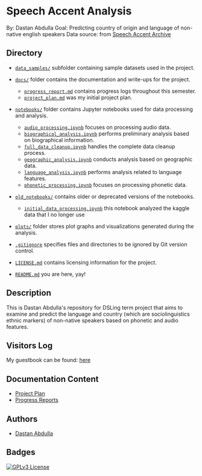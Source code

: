 
# Speech Accent Analysis
By: Dastan Abdulla
Goal: Predicting country of origin and language of non-native english speakers
Data source: from [Speech Accent Archive](https://accent.gmu.edu/)
## Directory

* [`data_samples/`](data_samples) subfolder containing sample datasets used in the project.
* [`docs/`](docs) folder contains the documentation and write-ups for the project.
  * [`progress_report.md`](docs/progress_report.md) contains progress logs throughout this semester.
  * [`project_plan.md`](docs/project_plan.md) was my initial project plan.

* [`notebooks/`](notebooks) folder contains Jupyter notebooks used for data processing and analysis.
  * [`audio_processing.ipynb`](notebooks/audio_processing.ipynb) focuses on processing audio data.
  * [`biographical_analysis.ipynb`](notebooks/biographical_analysis.ipynb) performs preliminary analysis based on biographical information.
  * [`full_data_cleanup.ipynb`](notebooks/full_data_cleanup.ipynb) handles the complete data cleanup process.
  * [`geographic_analysis.ipynb`](notebooks/geographic_analysis.ipynb) conducts analysis based on geographic data.
  * [`language_analysis.ipynb`](notebooks/language_analysis.ipynb) performs analysis related to language features.
  * [`phonetic_processing.ipynb`](notebooks/phonetic_processing.ipynb) focuses on processing phonetic data.

* [`old_notebooks/`](old_notebooks) contains older or deprecated versions of the notebooks.
  * [`initial_data_processing.ipynb`](old_notebooks/initial_data_processing.ipynb) this notebook analyzed the kaggle data that I no longer use

* [`plots/`](plots) folder stores plot graphs and visualizations generated during the analysis.

* [`.gitignore`](.gitignore) specifies files and directories to be ignored by Git version control.

* [`LICENSE.md`](LICENSE.md) contains licensing information for the project.

* [`README.md`](README.md) you are here, yay!
## Description
This is Dastan Abdulla's repository for DSLing term project that aims to examine and predict the language and country (which are sociolinguistics ethnic markers) of non-native speakers based on phonetic and audio features.
## Visitors Log 
My guestbook can be found: [here](https://github.com/Data-Science-for-Linguists-2024/Class-Lounge/blob/main/guestbooks/dastan.md)

## Documentation Content
- [Project Plan](docs/project_plan.md )
- [Progress Reports](docs/progress_report.md)
## Authors
- [Dastan Abdulla](https://github.com/dta12)
## Badges
[![GPLv3 License](https://img.shields.io/badge/License-GPL%20v3-yellow.svg)](https://opensource.org/licenses/)

